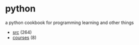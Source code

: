 # python
a python cookbook for programming learning and other things

+ [src](src/README.md) (264)
+ [courses](courses/README.md) (8)
